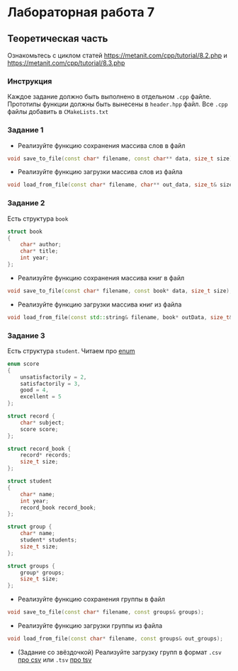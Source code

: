 # Лабораторная работа 7

## Теоретическая часть
Ознакомьтесь с циклом статей https://metanit.com/cpp/tutorial/8.2.php и https://metanit.com/cpp/tutorial/8.3.php


### Инструкция
Каждое задание должно быть выполнено в отдельном `.cpp` файле.
Прототипы функции должны быть вынесены в `header.hpp` файл.
Все `.cpp` файлы добавить в `CMakeLists.txt`

### Задание 1
* Реализуйте функцию сохранения массива слов в файл
```cpp
void save_to_file(const char* filename, const char** data, size_t size);
```

* Реализуйте функцию загрузки массива слов из файла
```cpp
void load_from_file(const char* filename, char** out_data, size_t& size);
```

### Задание 2
Есть структура `book`
```cpp
struct book
{
    char* author;
    char* title;
    int year;
};
```

* Реализуйте функцию сохранения массива книг в файл
```cpp
void save_to_file(const char* filename, const book* data, size_t size);
```

* Реализуйте функцию загрузки массива книг из файла
```cpp
void load_from_file(const std::string& filename, book* outData, size_t& size);
```

### Задание 3
Есть структура `student`. Читаем про [enum](http://cppstudio.com/post/8106/)
```cpp
enum score
{
    unsatisfactorily = 2,
    satisfactorily = 3,
    good = 4,
    excellent = 5
};

struct record {
    char* subject;
    score score;
};

struct record_book {
    record* records;
    size_t size;
};

struct student
{
    char* name;
    int year;
    record_book record_book;
};

struct group {
    char* name;
    student* students;
    size_t size;
};

struct groups {
    group* groups;
    size_t size;
};
```

* Реализуйте функцию сохранения группы в файл
```cpp
void save_to_file(const char* filename, const groups& groups);
```

* Реализуйте функцию загрузки группы из файла
```cpp
void load_from_file(const char* filename, const groups& out_groups);
```

* (Задание со звёздочкой) Реализуйте загрузку групп в формат `.csv` [про csv](https://ru.wikipedia.org/wiki/CSV) или `.tsv` [про tsv](https://ru.wikipedia.org/wiki/TSV)